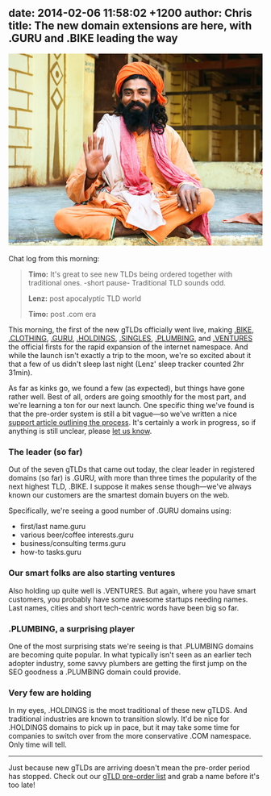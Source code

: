 date: 2014-02-06 11:58:02 +1200
author: Chris
title: The new domain extensions are here, with .GURU and .BIKE leading the way
----

<!-- excerpt -->

![Guru](/media/2014-02-06-guru.jpg)

Chat log from this morning:

> **Timo:** It's great to see new TLDs being ordered together with traditional ones. -short pause- Traditional TLD sounds odd.
>
> **Lenz:** post apocalyptic TLD world
>
> **Timo:** post .com era

This morning, the first of the new gTLDs officially went live, making [.BIKE](https://iwantmyname.com/domains/dot-bike), [.CLOTHING](https://iwantmyname.com/domains/dot-clothing), [.GURU](https://iwantmyname.com/domains/dot-guru), [.HOLDINGS](https://iwantmyname.com/domains/dot-holdings), [.SINGLES](https://iwantmyname.com/domains/dot-singles), [.PLUMBING](https://iwantmyname.com/domains/dot-plumbing), and [.VENTURES](https://iwantmyname.com/domains/dot-ventures) the official firsts for the rapid expansion of the internet namespace. And while the launch isn't exactly a trip to the moon, we're so excited about it that a few of us didn't sleep last night (Lenz' sleep tracker counted 2hr 31min). 

<!-- /excerpt -->

As far as kinks go, we found a few (as expected), but things have gone rather well. Best of all, orders are going smoothly for the most part, and we're learning a ton for our next launch. One specific thing we've found is that the pre-order system is still a bit vague—so we've written a nice [support article outlining the process](http://help.iwantmyname.com/customer/portal/articles/1439307-how-does-the-gtld-pre-order-process-work-). It's certainly a work in progress, so if anything is still unclear, please [let us know](https://iwantmyname.com/support).

### The leader (so far)

Out of the seven gTLDs that came out today, the clear leader in registered domains (so far) is .GURU, with more than three times the popularity of the next highest TLD, .BIKE. I suppose it makes sense though—we've always known our customers are the smartest domain buyers on the web. 

Specifically, we're seeing a good number of .GURU domains using:

+ first/last name.guru
+ various beer/coffee interests.guru
+ business/consulting terms.guru
+ how-to tasks.guru

### Our smart folks are also starting ventures

Also holding up quite well is .VENTURES. But again, where you have smart customers, you probably have some awesome startups needing names. Last names, cities and short tech-centric words have been big so far.


### .PLUMBING, a surprising player

One of the most surprising stats we're seeing is that .PLUMBING domains are becoming quite popular. In what typically isn't seen as an earlier tech adopter industry, some savvy plumbers are getting the first jump on the SEO goodness a .PLUMBING domain could provide.

### Very few are holding

In my eyes, .HOLDINGS is the most traditional of these new gTLDS. And traditional industries are known to transition slowly. It'd be nice for .HOLDINGS domains to pick up in pace, but it may take some time for companies to switch over from the more conservative .COM namespace. Only time will tell.

***

Just because new gTLDs are arriving doesn't mean the pre-order period has stopped. Check out our [gTLD pre-order list](https://iwantmyname.com/domains/new-gtld-domain-extensions) and grab a name before it's too late!